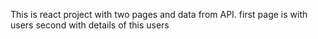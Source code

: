 This is react project with two pages and data from API. first page is with users second with details of this users 
